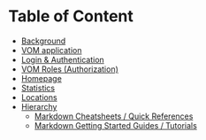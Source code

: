 # Table of Content

 - [Background](https://github.com/jessicalovheden/test_project/blob/master/no_en/Background.md)
 - [VOM application](https://github.com/jessicalovheden/test_project/blob/master/no_en/VOM%20Application.md)
 - [Login & Authentication](https://github.com/jessicalovheden/test_project/blob/master/no_en/Login%20&%20Authentication.md)
 - [VOM Roles (Authorization)](https://github.com/jessicalovheden/test_project/blob/master/no_en/VOM%20Roles%20%28Authorization%29.md)
 - [Homepage](https://github.com/jessicalovheden/test_project/blob/master/no_en/Homepage.md)
 - [Statistics](https://github.com/jessicalovheden/test_project/blob/master/no_en/Statistics.md)
 - [Locations](https://github.com/jessicalovheden/test_project/blob/master/no_en/Locations.md)
-   [Hierarchy](https://github.com/mundimark/awesome-markdown#markdown-documentation)
    -   [Markdown Cheatsheets / Quick References](https://github.com/mundimark/awesome-markdown#markdown-cheatsheets--quick-references)
    -   [Markdown Getting Started Guides / Tutorials](https://github.com/mundimark/awesome-markdown#markdown-getting-started-guides--tutorials)
<!--stackedit_data:
eyJoaXN0b3J5IjpbMjEzNTQ2NzYzMl19
-->